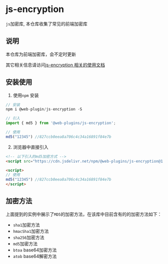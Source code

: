 # js-encryption 

`js`加密库, 本仓库收集了常见的前端加密库


## 说明

本仓库为前端加密库，会不定时更新

其它相关信息请访问[js-encryption 相关的使用文档](https://webxiaoma.github.io/web-plugins/web-plugins/docs/blogs/js-plugins/js-encryption.html)


## 安装使用

1. 使用`npm` 安装

```js
// 安装
npm i @web-plugin/js-encryption -S

// 引入
import { md5 } from '@web-plugins/js-encryption';

// 使用
md5("12345") //827ccb0eea8a706c4c34a16891f84e7b
```

2. 浏览器中直接引入

```html
<!-- 以下引入的md5加密方式 -->
<script src="https://cdn.jsdelivr.net/npm/@web-plugins/js-encryption@1.0.0/lib/md5.min.js"></script>

<script>
// 使用
md5("12345") //827ccb0eea8a706c4c34a16891f84e7b
</script>
```

## 加密方法

上面提到的实例中展示了`MD5`的加密方法，在该库中目前含有的的加密方法如下：

- `sha1`加密方法 
- `hmacSha1`加密方法
- `sha256`加密方法
- `md5`加密方法
- `btoa` base64加密方法
- `atob` base64解密方法

